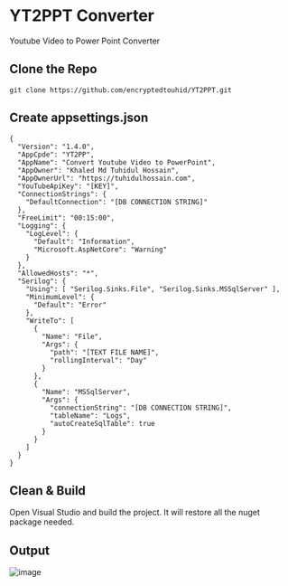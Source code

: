 # YT2PPT Converter
Youtube Video  to Power Point Converter

##  Clone the Repo
    git clone https://github.com/encryptedtouhid/YT2PPT.git

## Create appsettings.json

    {
      "Version": "1.4.0",
      "AppCpde": "YT2PP",
      "AppName": "Convert Youtube Video to PowerPoint",
      "AppOwner": "Khaled Md Tuhidul Hossain",
      "AppOwnerUrl": "https://tuhidulhossain.com",
      "YouTubeApiKey": "[KEY]",
      "ConnectionStrings": {
        "DefaultConnection": "[DB CONNECTION STRING]"
      },
      "FreeLimit": "00:15:00",
      "Logging": {
        "LogLevel": {
          "Default": "Information",
          "Microsoft.AspNetCore": "Warning"
        }
      },
      "AllowedHosts": "*",
      "Serilog": {
        "Using": [ "Serilog.Sinks.File", "Serilog.Sinks.MSSqlServer" ],
        "MinimumLevel": {
          "Default": "Error"
        },
        "WriteTo": [
          {
            "Name": "File",
            "Args": {
              "path": "[TEXT FILE NAME]",
              "rollingInterval": "Day"
            }
          },
          {
            "Name": "MSSqlServer",
            "Args": {
              "connectionString": "[DB CONNECTION STRING]",
              "tableName": "Logs",
              "autoCreateSqlTable": true
            }
          }
        ]
      }
    }




## Clean & Build
  Open Visual Studio and build the project. It will restore all the nuget package needed.

## Output
![image](https://github.com/encryptedtouhid/YT2PPT/assets/10276184/3908fac4-0865-4f32-9381-aba92e6e3a99)


